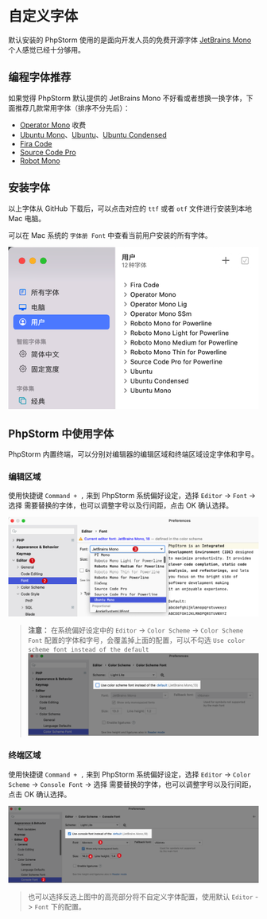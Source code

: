# 自定义字体

默认安装的 PhpStorm 使用的是面向开发人员的免费开源字体 [JetBrains Mono](https://www.jetbrains.com/lp/mono/) 个人感觉已经十分够用。

## 编程字体推荐

如果觉得 PhpStorm 默认提供的 JetBrains Mono 不好看或者想换一换字体，下面推荐几款常用字体（排序不分先后）：

- [Operator Mono](https://github.com/beichensky/Font) 收费
- [Ubuntu Mono](https://fonts.google.com/specimen/Ubuntu+Mono)、[Ubuntu](https://fonts.google.com/specimen/Ubuntu)、[Ubuntu Condensed](https://fonts.google.com/specimen/Ubuntu+Condensed)
- [Fira Code](https://github.com/beichensky/Font/tree/master/FiraCode)
- [Source Code Pro](https://github.com/adobe-fonts/source-code-pro)
- [Robot Mono](https://github.com/googlefonts/RobotoMono)

## 安装字体

以上字体从 GitHub 下载后，可以点击对应的 `ttf` 或者 `otf` 文件进行安装到本地 Mac 电脑。

可以在 Mac 系统的 `字体册 Font` 中查看当前用户安装的所有字体。

![](./images/custom-fonts/all-user-fonts.png)

## PhpStorm 中使用字体

PhpStorm 内置终端，可以分别对编辑器的编辑区域和终端区域设定字体和字号。

### 编辑区域

使用快捷键 `Command + ,` 来到 PhpStorm 系统偏好设定，选择 `Editor` -> `Font` -> 选择 需要替换的字体，也可以调整字号以及行间距，点击
OK 确认选择。

![](./images/custom-fonts/select-a-custom-font.png)

> **注意：** 在系统偏好设定中的 `Editor` -> `Color Scheme` -> `Color Scheme Font`
> 配置的字体和字号，会覆盖掉上面的配置，可以不勾选 `Use color scheme font instead of the default`
![](./images/custom-fonts/cancle-color-scheme-font-config.png)

### 终端区域

使用快捷键 `Command + ,` 来到 PhpStorm 系统偏好设定，选择 `Editor` -> `Color Scheme` -> `Console Font` -> 选择 需要替换的字体，也可以调整字号以及行间距，点击
OK 确认选择。

![](./images/custom-fonts/select-a-custom-console-font.png)

> 也可以选择反选上图中的高亮部分将不自定义字体配置，使用默认 `Editor` -> `Font` 下的配置。

